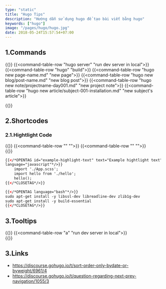 ```yaml
---
type: "static"
title: "Hugo Tips"
description: "Hướng dẫn sử dụng hugo để tạo bài viết bằng hugo"
keywords: ["hugo"]
image: "/pages/hugo/hugo.jpg"
date: 2018-05-24T15:57:54+07:00
---
```

## 1.Commands
{{<command-table>}}
    {{<command-table-row "hugo server" "run dev server in local">}}
    {{<command-table-row "hugo" "build">}}
    {{<command-table-row "hugo new page-name.md" "new page">}}
    {{<command-table-row "hugo new blog/post-name.md" "new blog post">}}
    {{<command-table-row "hugo new note/projectname-day001.md" "new project note">}}
    {{<command-table-row "hugo new article/subject-001-installation.md" "new subject's article">}}
    
{{</command-table>}}

## 2.Shortcodes

### 2.1.Hightlight Code
{{<command-table>}}
    {{<command-table-row "<OPENTAG>" "<hlcode>">}}
    {{<command-table-row "<CLOSETAG>" "</hlcode>">}}    
{{</command-table>}}

```html
{{</*OPENTAG id="example-highlight-text" text="Example hightlight text" 
language="javascript"*/>}}
    import './App.scss';
    import hello from './hello';
    hello();
{{</*CLOSETAG*/>}}

{{</*OPENTAG language="bash"*/>}}
sudo apt-get install -y libssl-dev libreadline-dev zlib1g-dev
sudo apt-get install -y build-essential
{{</*CLOSETAG*/>}}
```

## 3.Tooltips

{{<command-table>}}
    {{<command-table-row "a" "run dev server in local">}}    
{{</command-table>}}

## 3.Links

- https://discourse.gohugo.io/t/sort-order-only-bydate-or-byweight/6961/4
- https://discourse.gohugo.io/t/question-regarding-next-prev-navigation/1055/3
